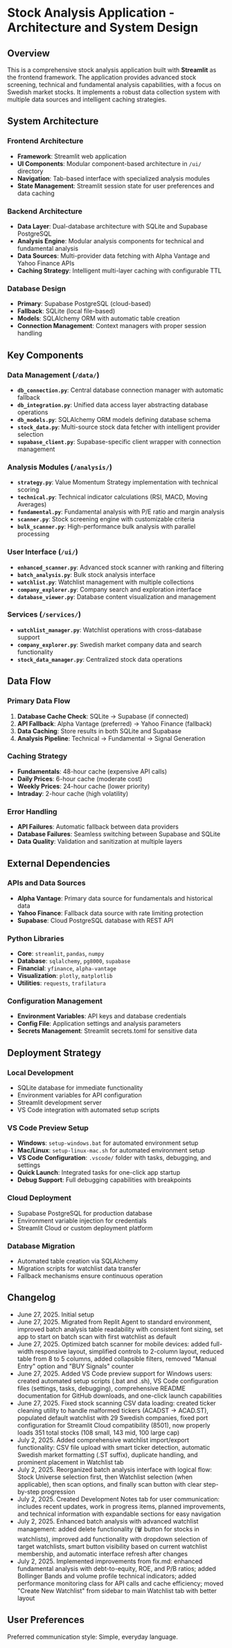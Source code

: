 # Stock Analysis Application - Architecture and System Design

## Overview

This is a comprehensive stock analysis application built with **Streamlit** as the frontend framework. The application provides advanced stock screening, technical and fundamental analysis capabilities, with a focus on Swedish market stocks. It implements a robust data collection system with multiple data sources and intelligent caching strategies.

## System Architecture

### Frontend Architecture
- **Framework**: Streamlit web application
- **UI Components**: Modular component-based architecture in `/ui/` directory
- **Navigation**: Tab-based interface with specialized analysis modules
- **State Management**: Streamlit session state for user preferences and data caching

### Backend Architecture
- **Data Layer**: Dual-database architecture with SQLite and Supabase PostgreSQL
- **Analysis Engine**: Modular analysis components for technical and fundamental analysis
- **Data Sources**: Multi-provider data fetching with Alpha Vantage and Yahoo Finance APIs
- **Caching Strategy**: Intelligent multi-layer caching with configurable TTL

### Database Design
- **Primary**: Supabase PostgreSQL (cloud-based)
- **Fallback**: SQLite (local file-based)
- **Models**: SQLAlchemy ORM with automatic table creation
- **Connection Management**: Context managers with proper session handling

## Key Components

### Data Management (`/data/`)
- **`db_connection.py`**: Central database connection manager with automatic fallback
- **`db_integration.py`**: Unified data access layer abstracting database operations
- **`db_models.py`**: SQLAlchemy ORM models defining database schema
- **`stock_data.py`**: Multi-source stock data fetcher with intelligent provider selection
- **`supabase_client.py`**: Supabase-specific client wrapper with connection management

### Analysis Modules (`/analysis/`)
- **`strategy.py`**: Value Momentum Strategy implementation with technical scoring
- **`technical.py`**: Technical indicator calculations (RSI, MACD, Moving Averages)
- **`fundamental.py`**: Fundamental analysis with P/E ratio and margin analysis
- **`scanner.py`**: Stock screening engine with customizable criteria
- **`bulk_scanner.py`**: High-performance bulk analysis with parallel processing

### User Interface (`/ui/`)
- **`enhanced_scanner.py`**: Advanced stock scanner with ranking and filtering
- **`batch_analysis.py`**: Bulk stock analysis interface
- **`watchlist.py`**: Watchlist management with multiple collections
- **`company_explorer.py`**: Company search and exploration interface
- **`database_viewer.py`**: Database content visualization and management

### Services (`/services/`)
- **`watchlist_manager.py`**: Watchlist operations with cross-database support
- **`company_explorer.py`**: Swedish market company data and search functionality
- **`stock_data_manager.py`**: Centralized stock data operations

## Data Flow

### Primary Data Flow
1. **Database Cache Check**: SQLite → Supabase (if connected)
2. **API Fallback**: Alpha Vantage (preferred) → Yahoo Finance (fallback)
3. **Data Caching**: Store results in both SQLite and Supabase
4. **Analysis Pipeline**: Technical → Fundamental → Signal Generation

### Caching Strategy
- **Fundamentals**: 48-hour cache (expensive API calls)
- **Daily Prices**: 6-hour cache (moderate cost)
- **Weekly Prices**: 24-hour cache (lower priority)
- **Intraday**: 2-hour cache (high volatility)

### Error Handling
- **API Failures**: Automatic fallback between data providers
- **Database Failures**: Seamless switching between Supabase and SQLite
- **Data Quality**: Validation and sanitization at multiple layers

## External Dependencies

### APIs and Data Sources
- **Alpha Vantage**: Primary data source for fundamentals and historical data
- **Yahoo Finance**: Fallback data source with rate limiting protection
- **Supabase**: Cloud PostgreSQL database with REST API

### Python Libraries
- **Core**: `streamlit`, `pandas`, `numpy`
- **Database**: `sqlalchemy`, `pg8000`, `supabase`
- **Financial**: `yfinance`, `alpha-vantage`
- **Visualization**: `plotly`, `matplotlib`
- **Utilities**: `requests`, `trafilatura`

### Configuration Management
- **Environment Variables**: API keys and database credentials
- **Config File**: Application settings and analysis parameters
- **Secrets Management**: Streamlit secrets.toml for sensitive data

## Deployment Strategy

### Local Development
- SQLite database for immediate functionality
- Environment variables for API configuration
- Streamlit development server
- VS Code integration with automated setup scripts

### VS Code Preview Setup
- **Windows**: `setup-windows.bat` for automated environment setup
- **Mac/Linux**: `setup-linux-mac.sh` for automated environment setup
- **VS Code Configuration**: `.vscode/` folder with tasks, debugging, and settings
- **Quick Launch**: Integrated tasks for one-click app startup
- **Debug Support**: Full debugging capabilities with breakpoints

### Cloud Deployment
- Supabase PostgreSQL for production database
- Environment variable injection for credentials
- Streamlit Cloud or custom deployment platform

### Database Migration
- Automated table creation via SQLAlchemy
- Migration scripts for watchlist data transfer
- Fallback mechanisms ensure continuous operation

## Changelog

- June 27, 2025. Initial setup
- June 27, 2025. Migrated from Replit Agent to standard environment, improved batch analysis table readability with consistent font sizing, set app to start on batch scan with first watchlist as default
- June 27, 2025. Optimized batch scanner for mobile devices: added full-width responsive layout, simplified controls to 2-column layout, reduced table from 8 to 5 columns, added collapsible filters, removed "Manual Entry" option and "BUY Signals" counter
- June 27, 2025. Added VS Code preview support for Windows users: created automated setup scripts (.bat and .sh), VS Code configuration files (settings, tasks, debugging), comprehensive README documentation for GitHub downloads, and one-click launch capabilities
- June 27, 2025. Fixed stock scanning CSV data loading: created ticker cleaning utility to handle malformed tickers (ACADST -> ACAD.ST), populated default watchlist with 29 Swedish companies, fixed port configuration for Streamlit Cloud compatibility (8501), now properly loads 351 total stocks (108 small, 143 mid, 100 large cap)
- July 2, 2025. Added comprehensive watchlist import/export functionality: CSV file upload with smart ticker detection, automatic Swedish market formatting (.ST suffix), duplicate handling, and prominent placement in Watchlist tab
- July 2, 2025. Reorganized batch analysis interface with logical flow: Stock Universe selection first, then Watchlist selection (when applicable), then scan options, and finally scan button with clear step-by-step progression
- July 2, 2025. Created Development Notes tab for user communication: includes recent updates, work in progress items, planned improvements, and technical information with expandable sections for easy navigation
- July 2, 2025. Enhanced batch analysis with advanced watchlist management: added delete functionality (🗑️ button for stocks in watchlists), improved add functionality with dropdown selection of target watchlists, smart button visibility based on current watchlist membership, and automatic interface refresh after changes
- July 2, 2025. Implemented improvements from fix.md: enhanced fundamental analysis with debt-to-equity, ROE, and P/B ratios; added Bollinger Bands and volume profile technical indicators; added performance monitoring class for API calls and cache efficiency; moved "Create New Watchlist" from sidebar to main Watchlist tab with better layout

## User Preferences

Preferred communication style: Simple, everyday language.